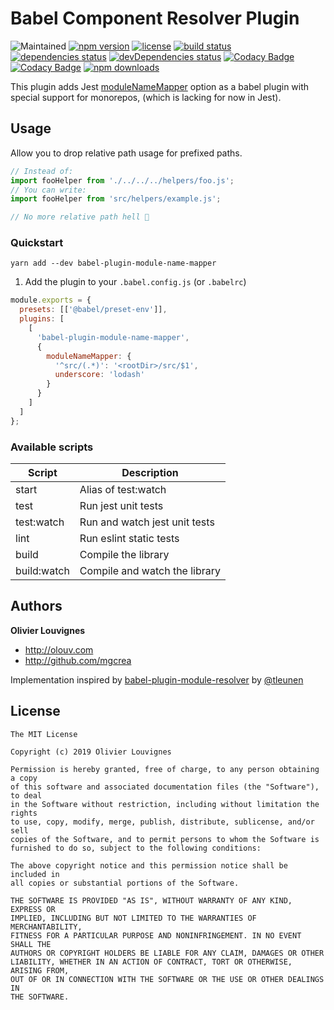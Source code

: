 # Babel Component Resolver Plugin

![Maintained](https://img.shields.io/badge/status-maintained-green.svg)
[![npm version](https://img.shields.io/npm/v/babel-plugin-module-name-mapper.svg)](https://www.npmjs.com/package/babel-plugin-module-name-mapper)
[![license](https://img.shields.io/github/license/mgcrea/babel-plugin-module-name-mapper.svg?style=flat)](https://tldrlegal.com/license/mit-license)
[![build status](http://img.shields.io/travis/mgcrea/babel-plugin-module-name-mapper/master.svg?style=flat)](http://travis-ci.org/mgcrea/babel-plugin-module-name-mapper)
[![dependencies status](https://img.shields.io/david/mgcrea/babel-plugin-module-name-mapper.svg?style=flat)](https://david-dm.org/mgcrea/babel-plugin-module-name-mapper)
[![devDependencies status](https://img.shields.io/david/dev/mgcrea/babel-plugin-module-name-mapper.svg?style=flat)](https://david-dm.org/mgcrea/babel-plugin-module-name-mapper#info=devDependencies)
[![Codacy Badge](https://api.codacy.com/project/badge/Grade/277ead88f60a4326944ed45c2e218a8e)](https://www.codacy.com/app/mgcrea/babel-plugin-module-name-mapper?utm_source=github.com&utm_medium=referral&utm_content=mgcrea/babel-plugin-module-name-mapper&utm_campaign=Badge_Grade)
[![Codacy Badge](https://api.codacy.com/project/badge/Coverage/277ead88f60a4326944ed45c2e218a8e)](https://www.codacy.com/app/mgcrea/babel-plugin-module-name-mapper?utm_source=github.com&utm_medium=referral&utm_content=mgcrea/babel-plugin-module-name-mapper&utm_campaign=Badge_Coverage)
[![npm downloads](https://img.shields.io/npm/dm/babel-plugin-module-name-mapper.svg)](https://www.npmjs.com/package/babel-plugin-module-name-mapper)

This plugin adds Jest [moduleNameMapper](https://jestjs.io/docs/en/configuration.html#modulenamemapper-object-string-string) option as a babel plugin with special support for monorepos, (which is lacking for now in Jest).

## Usage

Allow you to drop relative path usage for prefixed paths.

```js
// Instead of:
import fooHelper from './../../../helpers/foo.js';
// You can write:
import fooHelper from 'src/helpers/example.js';

// No more relative path hell 🎉
```

### Quickstart

```
yarn add --dev babel-plugin-module-name-mapper
```

1. Add the plugin to your `.babel.config.js` (or `.babelrc`)

```js
module.exports = {
  presets: [['@babel/preset-env']],
  plugins: [
    [
      'babel-plugin-module-name-mapper',
      {
        moduleNameMapper: {
          '^src/(.*)': '<rootDir>/src/$1',
          underscore: 'lodash'
        }
      }
    ]
  ]
};
```

### Available scripts

| **Script**  | **Description**               |
| ----------- | ----------------------------- |
| start       | Alias of test:watch           |
| test        | Run jest unit tests           |
| test:watch  | Run and watch jest unit tests |
| lint        | Run eslint static tests       |
| build       | Compile the library           |
| build:watch | Compile and watch the library |

## Authors

**Olivier Louvignes**

- http://olouv.com
- http://github.com/mgcrea

Implementation inspired by [babel-plugin-module-resolver](https://github.com/tleunen/babel-plugin-module-resolver) by [@tleunen](https://github.com/tleunen)

## License

```
The MIT License

Copyright (c) 2019 Olivier Louvignes

Permission is hereby granted, free of charge, to any person obtaining a copy
of this software and associated documentation files (the "Software"), to deal
in the Software without restriction, including without limitation the rights
to use, copy, modify, merge, publish, distribute, sublicense, and/or sell
copies of the Software, and to permit persons to whom the Software is
furnished to do so, subject to the following conditions:

The above copyright notice and this permission notice shall be included in
all copies or substantial portions of the Software.

THE SOFTWARE IS PROVIDED "AS IS", WITHOUT WARRANTY OF ANY KIND, EXPRESS OR
IMPLIED, INCLUDING BUT NOT LIMITED TO THE WARRANTIES OF MERCHANTABILITY,
FITNESS FOR A PARTICULAR PURPOSE AND NONINFRINGEMENT. IN NO EVENT SHALL THE
AUTHORS OR COPYRIGHT HOLDERS BE LIABLE FOR ANY CLAIM, DAMAGES OR OTHER
LIABILITY, WHETHER IN AN ACTION OF CONTRACT, TORT OR OTHERWISE, ARISING FROM,
OUT OF OR IN CONNECTION WITH THE SOFTWARE OR THE USE OR OTHER DEALINGS IN
THE SOFTWARE.
```
